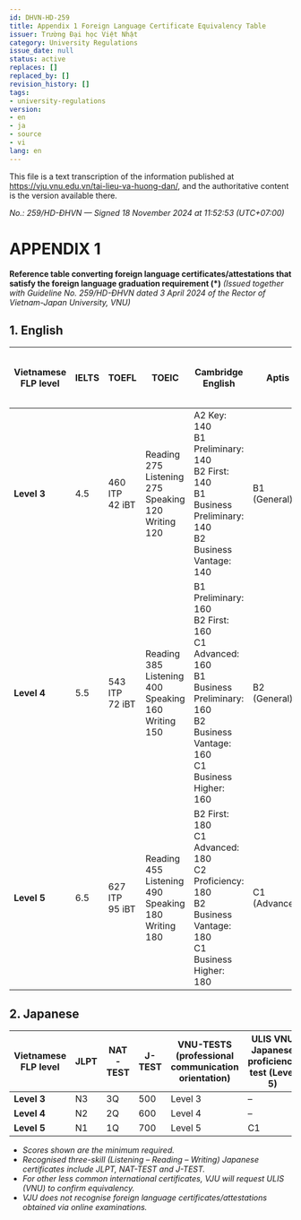 ```yaml
---
id: DHVN-HD-259
title: Appendix 1 Foreign Language Certificate Equivalency Table
issuer: Trường Đại học Việt Nhật
category: University Regulations
issue_date: null
status: active
replaces: []
replaced_by: []
revision_history: []
tags:
- university-regulations
version:
- en
- ja
- source
- vi
lang: en
---
```

This file is a text transcription of the information published at https://vju.vnu.edu.vn/tai-lieu-va-huong-dan/, and the authoritative content is the version available there.

*No.: 259/HD-ĐHVN — Signed 18 November 2024 at 11:52:53 (UTC+07:00)*

# APPENDIX 1

**Reference table converting foreign language certificates/attestations that satisfy the foreign language graduation requirement (*)**
*(Issued together with Guideline No. 259/HD-ĐHVN dated 3 April 2024 of the Rector of Vietnam-Japan University, VNU)*

## 1. English

| Vietnamese FLP level | IELTS | TOEFL | TOEIC | Cambridge English | Aptis | Vietnamese Standardized Test of English Proficiency | VNU-TESTS (professional communication orientation) |
| --- | --- | --- | --- | --- | --- | --- | --- |
| **Level 3** | 4.5 | 460 ITP<br>42 iBT | Reading 275<br>Listening 275<br>Speaking 120<br>Writing 120 | A2 Key: 140<br>B1 Preliminary: 140<br>B2 First: 140<br>B1 Business Preliminary: 140<br>B2 Business Vantage: 140 | B1 (General) | VSTEP 3–5 (4.0) | Level 3 |
| **Level 4** | 5.5 | 543 ITP<br>72 iBT | Reading 385<br>Listening 400<br>Speaking 160<br>Writing 150 | B1 Preliminary: 160<br>B2 First: 160<br>C1 Advanced: 160<br>B1 Business Preliminary: 160<br>B2 Business Vantage: 160<br>C1 Business Higher: 160 | B2 (General) | VSTEP 3–5 (6.0) | Level 4 |
| **Level 5** | 6.5 | 627 ITP<br>95 iBT | Reading 455<br>Listening 490<br>Speaking 180<br>Writing 180 | B2 First: 180<br>C1 Advanced: 180<br>C2 Proficiency: 180<br>B2 Business Vantage: 180<br>C1 Business Higher: 180 | C1 (Advanced) | VSTEP 3–5 (8.5) | Level 5 |

## 2. Japanese

| Vietnamese FLP level | JLPT | NAT-TEST | J-TEST | VNU-TESTS (professional communication orientation) | ULIS VNU Japanese proficiency test (Level 5) |
| --- | --- | --- | --- | --- | --- |
| **Level 3** | N3 | 3Q | 500 | Level 3 | – |
| **Level 4** | N2 | 2Q | 600 | Level 4 | – |
| **Level 5** | N1 | 1Q | 700 | Level 5 | C1 |

- *Scores shown are the minimum required.*
- *Recognised three-skill (Listening – Reading – Writing) Japanese certificates include JLPT, NAT-TEST and J-TEST.*
- *For other less common international certificates, VJU will request ULIS (VNU) to confirm equivalency.*
- *VJU does not recognise foreign language certificates/attestations obtained via online examinations.*
